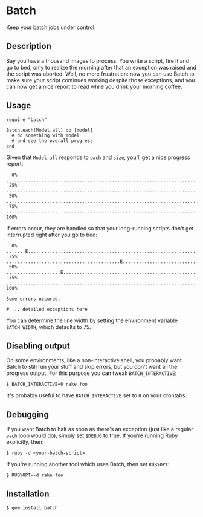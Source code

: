 Batch
=====

Keep your batch jobs under control.

Description
-----------

Say you have a thousand images to process. You write a script, fire it and go
to bed, only to realize the morning after that an exception was raised and the
script was aborted. Well, no more frustration: now you can use Batch to make
sure your script continues working despite those exceptions, and you can now
get a nice report to read while you drink your morning coffee.

Usage
-----

    require "batch"

    Batch.each(Model.all) do |model|
      # do something with model
      # and see the overall progress
    end

Given that `Model.all` responds to `each` and `size`, you'll get a nice
progress report:

      0% ...........................................................................
     25% ...........................................................................
     50% ...........................................................................
     75% ...........................................................................
    100%

If errors occur, they are handled so that your long-running scripts
don't get interrupted right after you go to bed:

      0% .......E...................................................................
     25% ..........................................E................................
     50% ....................E......................................................
     75% ...........................................................................
    100%

    Some errors occured:

    # ... detailed exceptions here

You can determine the line width by setting the environment variable
`BATCH_WIDTH`, which defaults to 75.

Disabling output
----------------

On some environments, like a non-interactive shell, you probably want Batch
to still run your stuff and skip errors, but you don't want all the progress
output. For this purpose you can tweak `BATCH_INTERACTIVE`:

    $ BATCH_INTERACTIVE=0 rake foo

It's probably useful to have `BATCH_INTERACTIVE` set to `0` on your crontabs.

Debugging
---------

If you want Batch to halt as soon as there's an exception (just like a regular
`each` loop would do), simply set `$DEBUG` to true. If you're running Ruby
explicitly, then:

    $ ruby -d <your-batch-script>

If you're running another tool which uses Batch, then set `RUBYOPT`:

    $ RUBYOPT=-d rake foo

Installation
------------

    $ gem install batch
